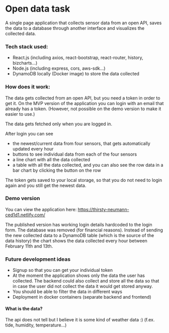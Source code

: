 # Open data task
A single page application that collects sensor data from an open API, saves the data to a database through another interface and visualizes the collected data.

### Tech stack used:
- React.js (including axios, react-bootstrap, react-router, history, bizcharts...) 
- Node.js (including express, cors, aws-sdk...)
- DynamoDB locally (Docker image) to store the data collected

### How does it work:

The data gets collected from an open API, but you need a token in order to get it.
On the MVP version of the application you can login with an email that already has a token. (However, not possible on the demo version to make it easier to use.)

The data gets fetched only when you are logged in.

After login you can see 
- the newest/current data from four sensors, that gets automatically updated every hour
- buttons to see individual data from each of the four sensors
- a line chart with all the data collected
- a table with all the data collected, and you can also see the row data in a bar chart by clicking the button on the row

The token gets saved to your local storage, so that you do not need to login again and you still get the newest data.

### Demo version

You can view the application here: https://thirsty-neumann-ced1d1.netlify.com/

The published version has working login details hardcoded to the login form. The database was removed (for financial reasons). Instead of sending the new collected data to a DynamoDB table (which is the source of the data history) the chart shows the data collected every hour between February 11th and 13th.

### Future development ideas

- Signup so that you can get your individual token
- At the moment the application shows only the data the user has collected. The backend could also collect and store all the data so that in case the user did not collect the data it would get stored anyway.
- You should be able to filter the data in different ways
- Deployment in docker containers (separate backend and frontend)

#### What is the data?

The api does not tell but I believe it is some kind of weather data :) 
(f.ex. tide, humidity, temperature...)
